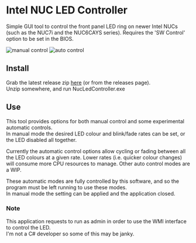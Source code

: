 # Intel NUC LED Controller
Simple GUI tool to control the front panel LED ring on newer Intel NUCs (such as the NUC7i and the NUC6CAYS series).
Requires the 'SW Control' option to be set in the BIOS.

![manual control](http://james-barnett.net/files/intel-nuc-led-controller/screenshots/manual.png) ![auto control](http://james-barnett.net/files/intel-nuc-led-controller/screenshots/auto.png)

## Install
Grab the latest release zip [here](https://github.com/jamesbarnett91/intel-nuc-led-controller/releases/download/v0.2/NucLedController-v0.2.zip) (or from the releases page).  
Unzip somewhere, and run NucLedController.exe


## Use
This tool provides options for both manual control and some experimental automatic controls.  
In manual mode the desired LED colour and blink/fade rates can be set, or the LED disabled all together.

Currently the automatic control options allow cycling or fading between all the LED colours at a given rate. Lower rates (i.e. quicker colour changes) will consume more CPU resources to manage. Other auto control modes are a WIP.

These automatic modes are fully controlled by this software, and so the program must be left running to use these modes.  
In manual mode the setting can be applied and the application closed.

### Note
This application requests to run as admin in order to use the WMI interface to control the LED.  
I'm not a C# developer so some of this may be janky.
